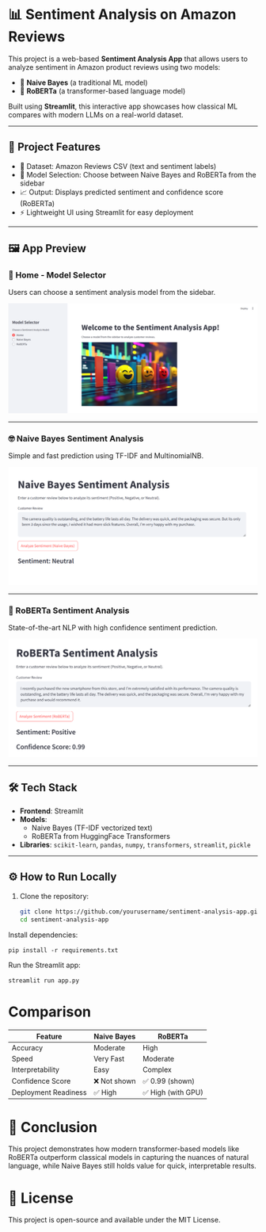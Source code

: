 # 📊 Sentiment Analysis on Amazon Reviews

This project is a web-based **Sentiment Analysis App** that allows users to analyze sentiment in Amazon product reviews using two models:

- 🧠 **Naive Bayes** (a traditional ML model)
- 🤖 **RoBERTa** (a transformer-based language model)

Built using **Streamlit**, this interactive app showcases how classical ML compares with modern LLMs on a real-world dataset.

---

## 📌 Project Features

- 📂 Dataset: Amazon Reviews CSV (text and sentiment labels)
- 🔘 Model Selection: Choose between Naive Bayes and RoBERTa from the sidebar
- 📈 Output: Displays predicted sentiment and confidence score (RoBERTa)
- ⚡️ Lightweight UI using Streamlit for easy deployment

---

## 🖼️ App Preview

### 🔘 Home - Model Selector

Users can choose a sentiment analysis model from the sidebar.

![Home Screen](./home.png)

---

### 🤓 Naive Bayes Sentiment Analysis

Simple and fast prediction using TF-IDF and MultinomialNB.

![Naive Bayes Output](./naive_result.png)

---

### 🚀 RoBERTa Sentiment Analysis

State-of-the-art NLP with high confidence sentiment prediction.

![RoBERTa Output](./roberta_result.png)

---

## 🛠 Tech Stack

- **Frontend**: Streamlit
- **Models**:
  - Naive Bayes (TF-IDF vectorized text)
  - RoBERTa from HuggingFace Transformers
- **Libraries**: `scikit-learn`, `pandas`, `numpy`, `transformers`, `streamlit`, `pickle`

---

## ⚙️ How to Run Locally

1. Clone the repository:
   ```bash
   git clone https://github.com/yourusername/sentiment-analysis-app.git
   cd sentiment-analysis-app
Install dependencies:

```
pip install -r requirements.txt
```

Run the Streamlit app:
```
streamlit run app.py
```

# Comparison

| Feature              | Naive Bayes | RoBERTa           |
| -------------------- | ----------- | ----------------- |
| Accuracy             | Moderate    | High              |
| Speed                | Very Fast   | Moderate          |
| Interpretability     | Easy        | Complex           |
| Confidence Score     | ❌ Not shown | ✅ 0.99 (shown)    |
| Deployment Readiness | ✅ High      | ✅ High (with GPU) |


# 📌 Conclusion
This project demonstrates how modern transformer-based models like RoBERTa outperform classical models in capturing the nuances of natural language, while Naive Bayes still holds value for quick, interpretable results.

# 📄 License
This project is open-source and available under the MIT License.
